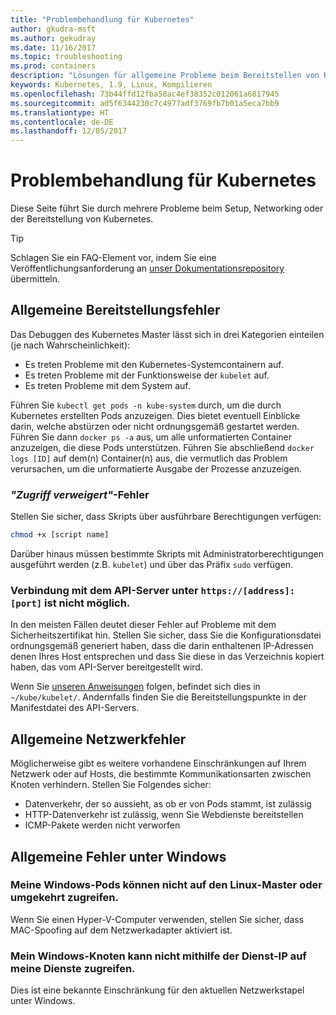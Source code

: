 ```yaml
---
title: "Problembehandlung für Kubernetes"
author: gkudra-msft
ms.author: gekudray
ms.date: 11/16/2017
ms.topic: troubleshooting
ms.prod: containers
description: "Lösungen für allgemeine Probleme beim Bereitstellen von Kubernetes und beim Beitritt zu Windows-Knoten."
keywords: Kubernetes, 1.9, Linux, Kompilieren
ms.openlocfilehash: 73b44ffd12fba58ac4ef38352c012061a6817945
ms.sourcegitcommit: ad5f6344230c7c4977adf3769fb7b01a5eca7bb9
ms.translationtype: HT
ms.contentlocale: de-DE
ms.lasthandoff: 12/05/2017
---
```

# <a name="troubleshooting-kubernetes"></a>Problembehandlung für Kubernetes #
Diese Seite führt Sie durch mehrere Probleme beim Setup, Networking oder der Bereitstellung von Kubernetes.

> [!tip]
> Schlagen Sie ein FAQ-Element vor, indem Sie eine Veröffentlichungsanforderung an [unser Dokumentationsrepository](https://github.com/MicrosoftDocs/Virtualization-Documentation/) übermitteln.


## <a name="common-deployment-errors"></a>Allgemeine Bereitstellungsfehler ##
Das Debuggen des Kubernetes Master lässt sich in drei Kategorien einteilen (je nach Wahrscheinlichkeit):

  - Es treten Probleme mit den Kubernetes-Systemcontainern auf.
  - Es treten Probleme mit der Funktionsweise der `kubelet` auf.
  - Es treten Probleme mit dem System auf.


Führen Sie `kubectl get pods -n kube-system` durch, um die durch Kubernetes erstellten Pods anzuzeigen. Dies bietet eventuell Einblicke darin, welche abstürzen oder nicht ordnungsgemäß gestartet werden. Führen Sie dann `docker ps -a` aus, um alle unformatierten Container anzuzeigen, die diese Pods unterstützen. Führen Sie abschließend `docker logs [ID]` auf dem(n) Container(n) aus, die vermutlich das Problem verursachen, um die unformatierte Ausgabe der Prozesse anzuzeigen.


### <a name="permission-denied-errors"></a>_"Zugriff verweigert"_-Fehler ###
Stellen Sie sicher, dass Skripts über ausführbare Berechtigungen verfügen:

```bash
chmod +x [script name]
```

Darüber hinaus müssen bestimmte Skripts mit Administratorberechtigungen ausgeführt werden (z.B. `kubelet`) und über das Präfix `sudo` verfügen.


### <a name="cannot-connect-to-the-api-server-at-httpsaddressport"></a>Verbindung mit dem API-Server unter `https://[address]:[port]` ist nicht möglich. ###
In den meisten Fällen deutet dieser Fehler auf Probleme mit dem Sicherheitszertifikat hin. Stellen Sie sicher, dass Sie die Konfigurationsdatei ordnungsgemäß generiert haben, dass die darin enthaltenen IP-Adressen denen Ihres Host entsprechen und dass Sie diese in das Verzeichnis kopiert haben, das vom API-Server bereitgestellt wird.

Wenn Sie [unseren Anweisungen](./creating-a-linux-master) folgen, befindet sich dies in `~/kube/kubelet/`. Andernfalls finden Sie die Bereitstellungspunkte in der Manifestdatei des API-Servers.


## <a name="common-networking-errors"></a>Allgemeine Netzwerkfehler ##
Möglicherweise gibt es weitere vorhandene Einschränkungen auf Ihrem Netzwerk oder auf Hosts, die bestimmte Kommunikationsarten zwischen Knoten verhindern. Stellen Sie Folgendes sicher:

  - Datenverkehr, der so aussieht, as ob er von Pods stammt, ist zulässig
  - HTTP-Datenverkehr ist zulässig, wenn Sie Webdienste bereitstellen
  - ICMP-Pakete werden nicht verworfen


<!-- ### My Linux node cannot ping my Windows pods ### -->

## <a name="common-windows-errors"></a>Allgemeine Fehler unter Windows ##


### <a name="my-windows-pods-cannot-access-the-linux-master-or-vice-versa"></a>Meine Windows-Pods können nicht auf den Linux-Master oder umgekehrt zugreifen. ###
Wenn Sie einen Hyper-V-Computer verwenden, stellen Sie sicher, dass MAC-Spoofing auf dem Netzwerkadapter aktiviert ist.


### <a name="my-windows-node-cannot-access-my-services-using-the-service-ip"></a>Mein Windows-Knoten kann nicht mithilfe der Dienst-IP auf meine Dienste zugreifen. ###
Dies ist eine bekannte Einschränkung für den aktuellen Netzwerkstapel unter Windows.
